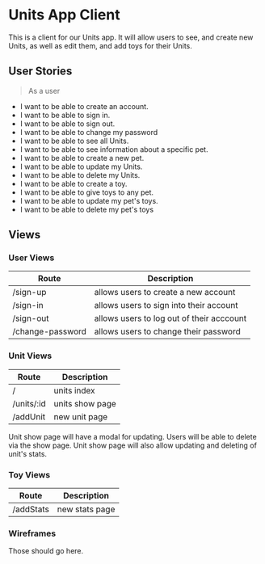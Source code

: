 # Units App Client

This is a client for our Units app. It will allow users to see, and create new Units, as well as edit them, and add toys for their Units.

## User Stories

> As a user

* I want to be able to create an account.
* I want to be able to sign in.
* I want to be able to sign out.
* I want to be able to change my password
* I want to be able to see all Units.
* I want to be able to see information about a specific pet.
* I want to be able to create a new pet.
* I want to be able to update my Units.
* I want to be able to delete my Units.
* I want to be able to create a toy.
* I want to be able to give toys to any pet.
* I want to be able to update my pet's toys.
* I want to be able to delete my pet's toys

## Views

### User Views

| Route | Description |
| ----- | ----------- |
| /sign-up | allows users to create a new account |
| /sign-in | allows users to sign into their account |
| /sign-out | allows users to log out of their acccount |
| /change-password | allows users to change their password |

### Unit Views

| Route | Description |
| ----- | ----------- |
| /     | units index  |
| /units/:id | units show page |
| /addUnit   | new unit page  |

Unit show page will have a modal for updating.
Users will be able to delete via the show page.
Unit show page will also allow updating and deleting of unit's stats.

### Toy Views

| Route | Description |
| ----- | ----------- |
| /addStats | new stats page |

### Wireframes

Those should go here.
